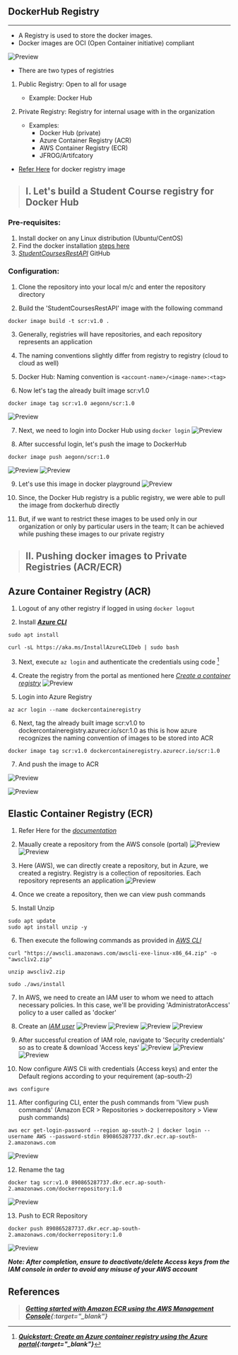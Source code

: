 ## DockerHub Registry
---------------------

* A Registry is used to store the docker images.
* Docker images are OCI (Open Container initiative) compliant

![Preview](/imgs/docker_registry.png)

* There are two types of registries

1. Public Registry: Open to all for usage 
   * Example: Docker Hub

2. Private Registry: Registry for internal usage with in the organization
   * Examples: 
     * Docker Hub (private)
     * Azure Container Registry (ACR)
     * AWS Container Registry (ECR)
     * JFROG/Artifcatory
  * [Refer Here](https://hub.docker.com/_/registry) for docker registry image

>## I. Let's build a Student Course registry for Docker Hub

### Pre-requisites:
1. Install docker on any Linux distribution (Ubuntu/CentOS)
2. Find the docker installation [steps here](https://get.docker.com/) 
3. _[StudentCoursesRestAPI](https://github.com/Prozects/StudentCoursesRestAPI.git)_ GitHub

### Configuration:

1. Clone the repository into your local m/c and enter the repository directory

2. Build the 'StudentCoursesRestAPI' image with the following command
```
docker image build -t scr:v1.0 .
```

3. Generally, registries will have repositories, and each repository represents an application

4. The naming conventions slightly differ from registry to registry (cloud to cloud as well)

5. Docker Hub: Naming convention is ```<account-name>/<image-name>:<tag>```

6. Now let's tag the already built image scr:v1.0
```
docker image tag scr:v1.0 aegonn/scr:1.0
```
![Preview](/imgs/tags.png)

7. Next, we need to login into Docker Hub using ```docker login```
![Preview](/imgs/docker_lgn.png)

8. After successful login, let's push the image to DockerHub
```
docker image push aegonn/scr:1.0
```
![Preview](/imgs/docker_push.png)
![Preview](/imgs/dockerhub_img.png)

9. Let's use this image in docker playground
![Preview](/imgs/docker_playground.png)

10. Since, the Docker Hub registry is a public registry, we were able to pull the image from dockerhub directly

11. But, if we want to restrict these images to be used only in our organization or only by particular users in the team; It can be achieved while pushing these images to our private registry

>## II. Pushing docker images to Private Registries (ACR/ECR)

## Azure Container Registry (ACR)

1. Logout of any other registry if logged in using ```docker logout```

2. Install _**[Azure CLI](https://learn.microsoft.com/en-us/cli/azure/install-azure-cli-linux?pivots=apt)**_
```
sudo apt install 
```
```
curl -sL https://aka.ms/InstallAzureCLIDeb | sudo bash
```

3. Next, execute ```az login``` and authenticate the credentials using code [^1]

4. Create the registry from the portal as mentioned here _[Create a container registry](https://learn.microsoft.com/en-us/azure/container-registry/container-registry-get-started-portal?tabs=azure-cli#create-a-container-registry)_
![Preview](/imgs/containerregistry.png)

5. Login into Azure Registry
```
az acr login --name dockercontaineregistry
```

6. Next, tag the already built image scr:v1.0 to dockercontaineregistry.azurecr.io/scr:1.0 as this is how azure recognizes the naming convention of images to be stored into ACR
```
docker image tag scr:v1.0 dockercontaineregistry.azurecr.io/scr:1.0
```

7. And push the image to ACR

![Preview](/imgs/acr_logs.png)

![Preview](/imgs/acr_portal.png)


## Elastic Container Registry (ECR)

1. Refer Here for the _[documentation](https://docs.aws.amazon.com/AmazonECR/latest/userguide/getting-started-console.html)_

2. Maually create a repository from the AWS console (portal)
![Preview](/imgs/ecr_console1.png)
![Preview](/imgs/ecr_console2.png)

3. Here (AWS), we can directly create a repository, but in Azure, we created a registry. Registry is a collection of repositories. Each repository represents an application
![Preview](/imgs/ecr_repositry.png)

4. Once we create a repository, then we can view push commands

5. Install Unzip
```
sudo apt update
sudo apt install unzip -y
```

6. Then execute the following commands as provided in _[AWS CLI](https://docs.aws.amazon.com/cli/latest/userguide/getting-started-install.html#getting-started-install-instructions)_
```
curl "https://awscli.amazonaws.com/awscli-exe-linux-x86_64.zip" -o "awscliv2.zip"
```
```
unzip awscliv2.zip
```
```
sudo ./aws/install
```

7. In AWS, we need to create an IAM user to whom we need to attach necessary policies. In this case, we'll be providing 'AdministratorAccess' policy to a user called as 'docker'

8. Create an _[IAM user](https://sst.dev/chapters/create-an-iam-user.html)_
![Preview](/imgs/IAM_1.png)
![Preview](/imgs/IAM_2.png)
![Preview](/imgs/IAM_3.png)
![Preview](/imgs/IAM_4.png)

9. After successful creation of IAM role, navigate to 'Security credentials' so as to create & download 'Access keys'
![Preview](/imgs/IAM_5.png)
![Preview](/imgs/IAM_6.png)
![Preview](/imgs/IAM_7.png)

10. Now configure AWS Cli with credentials (Access keys) and enter the Default regions according to your requirement (ap-south-2)
```
aws configure
```

11. After configuring CLI, enter the push commands from 'View push commands' (Amazon ECR > Repositories > dockerrepository > View push commands)
```
aws ecr get-login-password --region ap-south-2 | docker login --username AWS --password-stdin 890865287737.dkr.ecr.ap-south-2.amazonaws.com
```
![Preview](/imgs/View_push_commands.png)

12. Rename the tag 
```
docker tag scr:v1.0 890865287737.dkr.ecr.ap-south-2.amazonaws.com/dockerrepository:1.0
```
![Preview](/imgs/ecr_push.png)

13. Push to ECR Repository
```
docker push 890865287737.dkr.ecr.ap-south-2.amazonaws.com/dockerrepository:1.0
```
![Preview](/imgs/ecr_artifact.png)


_**Note: After completion, ensure to deactivate/delete Access keys from the IAM console in order to avoid any misuse of your AWS account**_


## References

[^1]: _**[Quickstart: Create an Azure container registry using the Azure portal](https://learn.microsoft.com/en-us/azure/container-registry/container-registry-get-started-portal?tabs=azure-cli){:target="_blank"}**_

> _**[Getting started with Amazon ECR using the AWS Management Console](https://docs.aws.amazon.com/AmazonECR/latest/userguide/getting-started-console.html){:target="_blank"}**_

